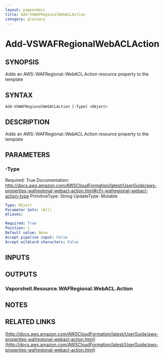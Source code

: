```yaml
---
layout: pagenodesc
title: Add-VSWAFRegionalWebACLAction
category: glossary
---
```


# Add-VSWAFRegionalWebACLAction

## SYNOPSIS
Adds an AWS::WAFRegional::WebACL.Action resource property to the template

## SYNTAX

```
Add-VSWAFRegionalWebACLAction [-Type] <Object>
```

## DESCRIPTION
Adds an AWS::WAFRegional::WebACL.Action resource property to the template

## PARAMETERS

### -Type
Required: True
Documentation: http://docs.aws.amazon.com/AWSCloudFormation/latest/UserGuide/aws-properties-wafregional-webacl-action.html#cfn-wafregional-webacl-action-type
PrimitiveType: String
UpdateType: Mutable

```yaml
Type: Object
Parameter Sets: (All)
Aliases: 

Required: True
Position: 1
Default value: None
Accept pipeline input: False
Accept wildcard characters: False
```

## INPUTS

## OUTPUTS

### Vaporshell.Resource.WAFRegional.WebACL.Action

## NOTES

## RELATED LINKS

[http://docs.aws.amazon.com/AWSCloudFormation/latest/UserGuide/aws-properties-wafregional-webacl-action.html](http://docs.aws.amazon.com/AWSCloudFormation/latest/UserGuide/aws-properties-wafregional-webacl-action.html)

